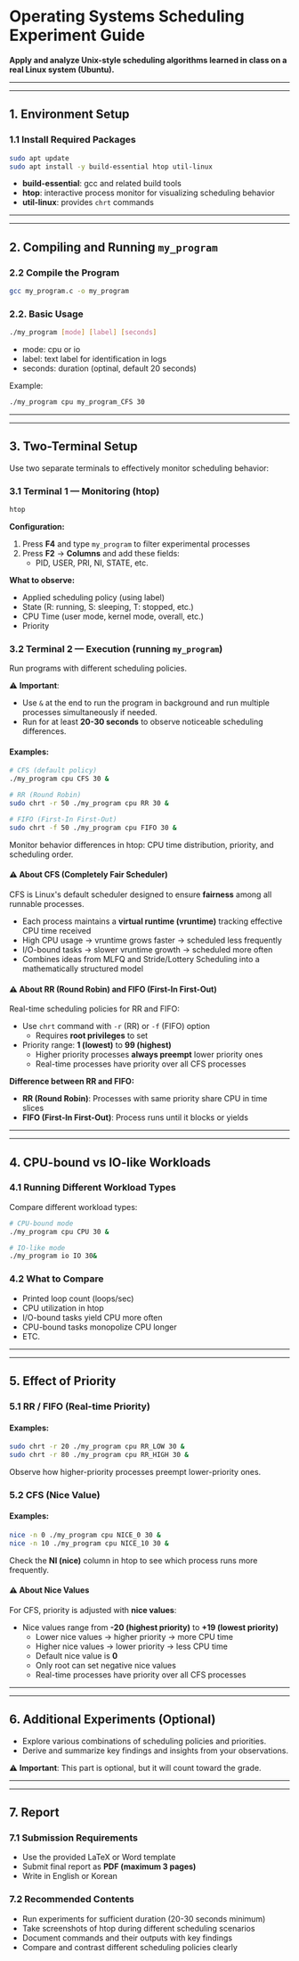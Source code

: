 # Operating Systems Scheduling Experiment Guide

**Apply and analyze Unix-style scheduling algorithms learned in class on a real Linux system (Ubuntu).**


---
---

## 1. Environment Setup

### 1.1 Install Required Packages

```bash
sudo apt update
sudo apt install -y build-essential htop util-linux
```

- **build-essential**: gcc and related build tools
- **htop**: interactive process monitor for visualizing scheduling behavior
- **util-linux**: provides `chrt` commands

---
---
## 2. Compiling and Running `my_program`

### 2.2 Compile the Program

```bash
gcc my_program.c -o my_program 
```

### 2.2. Basic Usage

```bash
./my_program [mode] [label] [seconds]
```

- mode: cpu or io
- label: text label for identification in logs
- seconds: duration (optinal, default 20 seconds)


Example:
```bash
./my_program cpu my_program_CFS 30 
```

---
---

## 3. Two-Terminal Setup

Use two separate terminals to effectively monitor scheduling behavior:

### 3.1 Terminal 1 — Monitoring (htop)

```bash
htop
```

**Configuration:**
1. Press **F4** and type `my_program` to filter experimental processes
2. Press **F2** → **Columns** and add these fields:
   - PID, USER, PRI, NI, STATE, etc.

**What to observe:**
- Applied scheduling policy (using label)
- State (R: running, S: sleeping, T: stopped, etc.)
- CPU Time (user mode, kernel mode, overall, etc.)
- Priority

### 3.2 Terminal 2 — Execution (running `my_program`)

Run programs with different scheduling policies.

⚠️ **Important**: 
- Use `&` at the end to run the program in background and run multiple processes simultaneously if needed.
- Run for at least **20-30 seconds** to observe noticeable scheduling differences.



#### Examples:

```bash
# CFS (default policy)
./my_program cpu CFS 30 &

# RR (Round Robin)
sudo chrt -r 50 ./my_program cpu RR 30 &

# FIFO (First-In First-Out)
sudo chrt -f 50 ./my_program cpu FIFO 30 &
```

Monitor behavior differences in htop: CPU time distribution, priority, and scheduling order.


#### ⚠️ **About CFS** (Completely Fair Scheduler)

CFS is Linux's default scheduler designed to ensure **fairness** among all runnable processes.

- Each process maintains a **virtual runtime (vruntime)** tracking effective CPU time received
- High CPU usage → vruntime grows faster → scheduled less frequently
- I/O-bound tasks → slower vruntime growth → scheduled more often
- Combines ideas from MLFQ and Stride/Lottery Scheduling into a mathematically structured model


#### ⚠️ **About RR (Round Robin) and FIFO (First-In First-Out)**

Real-time scheduling policies for RR and FIFO:
- Use `chrt` command with `-r` (RR) or `-f` (FIFO) option
   - Requires **root privileges** to set
- Priority range: **1 (lowest)** to **99 (highest)**
   - Higher priority processes **always preempt** lower priority ones
   - Real-time processes have priority over all CFS processes


**Difference between RR and FIFO:**
- **RR (Round Robin)**: Processes with same priority share CPU in time slices
- **FIFO (First-In First-Out)**: Process runs until it blocks or yields

---
---

## 4. CPU-bound vs IO-like Workloads

### 4.1 Running Different Workload Types

Compare different workload types:

```bash
# CPU-bound mode
./my_program cpu CPU 30 &

# IO-like mode
./my_program io IO 30&
```

### 4.2 What to Compare

- Printed loop count (loops/sec)
- CPU utilization in htop
- I/O-bound tasks yield CPU more often
- CPU-bound tasks monopolize CPU longer
- ETC.

---
---

## 5. Effect of Priority

### 5.1 RR / FIFO (Real-time Priority)


#### Examples:

```bash
sudo chrt -r 20 ./my_program cpu RR_LOW 30 &
sudo chrt -r 80 ./my_program cpu RR_HIGH 30 &
```

Observe how higher-priority processes preempt lower-priority ones.

### 5.2 CFS (Nice Value)


#### Examples:

```bash
nice -n 0 ./my_program cpu NICE_0 30 &
nice -n 10 ./my_program cpu NICE_10 30 &
```

Check the **NI (nice)** column in htop to see which process runs more frequently.


#### ⚠️ **About Nice Values**
For CFS, priority is adjusted with **nice values**:
- Nice values range from **-20 (highest priority)** to **+19 (lowest priority)**
   - Lower nice values → higher priority → more CPU time
   - Higher nice values → lower priority → less CPU time
   - Default nice value is **0**
   - Only root can set negative nice values
   - Real-time processes have priority over all CFS processes


---
---

## 6. Additional Experiments (Optional)
- Explore various combinations of scheduling policies and priorities.
- Derive and summarize key findings and insights from your observations.

⚠️ **Important**: This part is optional, but it will count toward the grade.

---
---

## 7. Report

### 7.1 Submission Requirements

- Use the provided LaTeX or Word template
- Submit final report as **PDF (maximum 3 pages)**
- Write in English or Korean

### 7.2 Recommended Contents

- Run experiments for sufficient duration (20-30 seconds minimum)
- Take screenshots of htop during different scheduling scenarios
- Document commands and their outputs with key findings
- Compare and contrast different scheduling policies clearly
